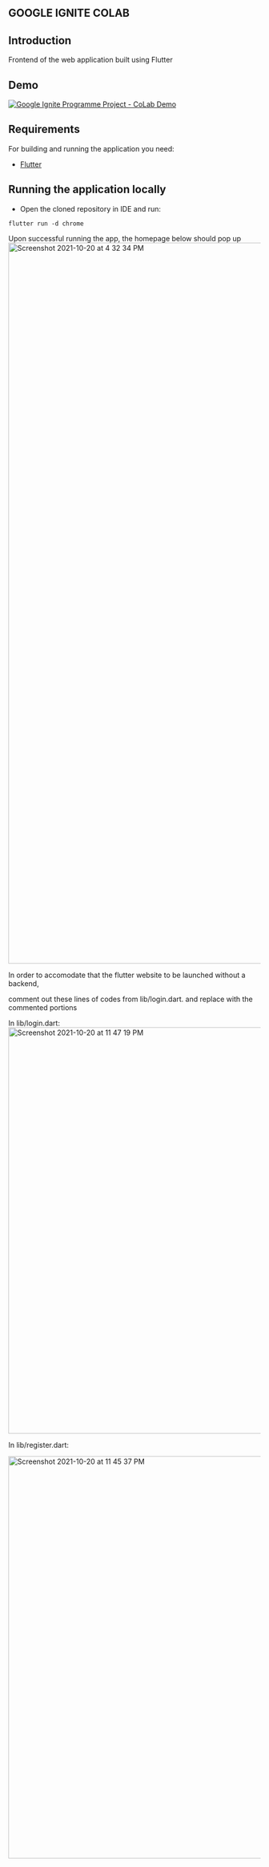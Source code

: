 GOOGLE IGNITE COLAB
---------------------
Introduction
------------

Frontend of the web application built using Flutter

Demo
------------

[![Google Ignite Programme Project - CoLab Demo](https://img.youtube.com/vi/StTqXEQ2l-Y/0.jpg)](https://youtu.be/LKTIIH9MO-0 "Google Ignite Programme Project - CoLab Demo")

Requirements
 ------------
 
For building and running the application you need:

- [Flutter](https://flutter.dev/docs/get-started/install)

## Running the application locally
* Open the cloned repository in IDE and run:

```shell
flutter run -d chrome
```
Upon successful running the app, the homepage below should pop up
<img width="1439" alt="Screenshot 2021-10-20 at 4 32 34 PM" src="https://user-images.githubusercontent.com/78343366/138126397-69588dd7-12de-45e5-872f-240c5a956772.png">



In order to accomodate that the flutter website to be launched without a backend, 

comment out these lines of codes from lib/login.dart. 
and replace with the commented portions

In lib/login.dart:
<img width="811" alt="Screenshot 2021-10-20 at 11 47 19 PM" src="https://user-images.githubusercontent.com/78343366/138126767-2acc92d0-d85d-4112-96e0-f778b7c855b9.png">



In lib/register.dart:

<img width="803" alt="Screenshot 2021-10-20 at 11 45 37 PM" src="https://user-images.githubusercontent.com/78343366/138126455-8224c1b7-50f1-42a9-ae76-c72c195b8301.png">
